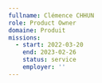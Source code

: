 ```yaml
---
fullname: Clémence CHHUN
role: Product Owner
domaine: Produit
missions:
  - start: 2022-03-20
    end: 2023-02-26
    status: service
    employer: ''
---
```

